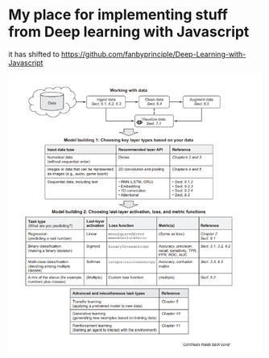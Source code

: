# My place for implementing stuff from Deep learning with Javascript

it has shifted to https://github.com/fanbyprinciple/Deep-Learning-with-Javascript

![](workflow1.png)